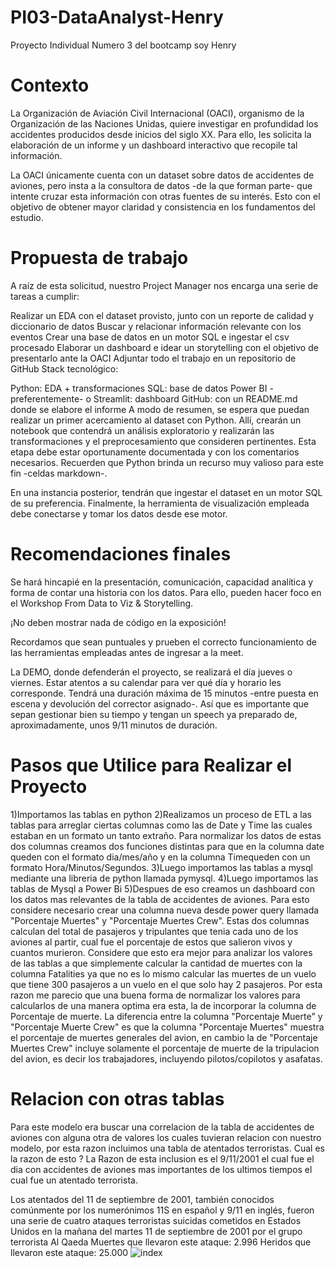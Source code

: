# PI03-DataAnalyst-Henry
Proyecto Individual Numero 3 del bootcamp soy Henry
# Contexto
La Organización de Aviación Civil Internacional (OACI), organismo de la Organización de las Naciones Unidas, quiere investigar en profundidad los accidentes producidos desde inicios del siglo XX. Para ello, les solicita la elaboración de un informe y un dashboard interactivo que recopile tal información.

La OACI únicamente cuenta con un dataset sobre datos de accidentes de aviones, pero insta a la consultora de datos -de la que forman parte- que intente cruzar esta información con otras fuentes de su interés. Esto con el objetivo de obtener mayor claridad y consistencia en los fundamentos del estudio.

# Propuesta de trabajo
A raíz de esta solicitud, nuestro Project Manager nos encarga una serie de tareas a cumplir:

Realizar un EDA con el dataset provisto, junto con un reporte de calidad y diccionario de datos
Buscar y relacionar información relevante con los eventos
Crear una base de datos en un motor SQL e ingestar el csv procesado
Elaborar un dashboard e idear un storytelling con el objetivo de presentarlo ante la OACI
Adjuntar todo el trabajo en un repositorio de GitHub
Stack tecnológico:

Python: EDA + transformaciones
SQL: base de datos
Power BI -preferentemente- o Streamlit: dashboard
GitHub: con un README.md donde se elabore el informe
A modo de resumen, se espera que puedan realizar un primer acercamiento al dataset con Python. Allí, crearán un notebook que contendrá un análisis exploratorio y realizarán las transformaciones y el preprocesamiento que consideren pertinentes. Esta etapa debe estar oportunamente documentada y con los comentarios necesarios. Recuerden que Python brinda un recurso muy valioso para este fin -celdas markdown-.

En una instancia posterior, tendrán que ingestar el dataset en un motor SQL de su preferencia. Finalmente, la herramienta de visualización empleada debe conectarse y tomar los datos desde ese motor.

# Recomendaciones finales
Se hará hincapié en la presentación, comunicación, capacidad analítica y forma de contar una historia con los datos. Para ello, pueden hacer foco en el Workshop From Data to Viz & Storytelling.

¡No deben mostrar nada de código en la exposición!

Recordamos que sean puntuales y prueben el correcto funcionamiento de las herramientas empleadas antes de ingresar a la meet.

La DEMO, donde defenderán el proyecto, se realizará el día jueves o viernes. Estar atentos a su calendar para ver qué día y horario les corresponde. Tendrá una duración máxima de 15 minutos -entre puesta en escena y devolución del corrector asignado-. Así que es importante que sepan gestionar bien su tiempo y tengan un speech ya preparado de, aproximadamente, unos 9/11 minutos de duración.

# Pasos que Utilice para Realizar el Proyecto
1)Importamos las tablas en python
2)Realizamos un proceso de ETL a las tablas para arreglar ciertas columnas como las de Date y Time las cuales estaban en un formato un tanto extraño.
Para normalizar los datos de estas dos columnas creamos dos funciones distintas para que en la columna date queden con el formato dia/mes/año y en la columna Timequeden con un formato Hora/Minutos/Segundos.
3)Luego importamos las tablas a mysql mediante una libreria de python llamada pymysql.
4)Luego importamos las tablas de Mysql a Power Bi
5)Despues de eso creamos un dashboard con los datos mas relevantes de la tabla de accidentes de aviones. Para esto considere necesario crear una columna nueva desde power query llamada "Porcentaje Muertes" y "Porcentaje Muertes Crew". Estas dos columnas calculan del total de pasajeros y tripulantes que tenia cada uno de los aviones al partir, cual fue el porcentaje de estos que salieron vivos y cuantos murieron. Considere que esto era mejor para analizar los valores de las tablas a que simplemente calcular la cantidad de muertes con la columna Fatalities ya que no es lo mismo calcular las muertes de un vuelo que tiene 300 pasajeros a un vuelo en el que solo hay 2 pasajeros. Por esta razon me parecio que una buena forma de normalizar los valores para calcularlos de una manera optima era esta, la de incorporar la columna de Porcentaje de muerte.
La diferencia entre la columna "Porcentaje Muerte" y "Porcentaje Muerte Crew" es que la columna "Porcentaje Muertes" muestra el porcentaje de muertes generales del avion, en cambio la de "Porcentaje Muertes Crew" incluye solamente el porcentaje de muerte de la tripulacion del avion, es decir los trabajadores, incluyendo pilotos/copilotos y asafatas. 

# Relacion con otras tablas
Para este modelo era buscar una correlacion de la tabla de accidentes de aviones con alguna otra de valores los cuales tuvieran relacion con nuestro modelo, por esta razon incluimos una tabla de atentados terroristas. 
Cual es la razon de esto ?
La Razon de esta inclusion es el 9/11/2001 el cual fue el dia con accidentes de aviones mas importantes de los ultimos tiempos el cual fue un atentado terrorista.

Los atentados del 11 de septiembre de 2001, también conocidos comúnmente por los numerónimos 11S en español y 9/11 en inglés, fueron una serie de cuatro ataques terroristas suicidas cometidos en Estados Unidos en la mañana del martes 11 de septiembre de 2001 por el grupo terrorista Al Qaeda
Muertes que llevaron este ataque: 2.996
Heridos que llevaron este ataque: 25.000 
![index](https://user-images.githubusercontent.com/106763237/201039726-e5f85a14-8d23-4d6d-ba58-6ed8a384c783.jpeg)

